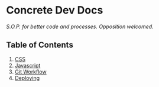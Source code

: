 # Concrete Dev Docs

*S.O.P. for better code and processes.  Opposition welcomed.*


## Table of Contents

  1. [CSS](css.md)
  1. [Javascript](javascript.md)
  1. [Git Workflow](git-workflow.md)
  1. [Deploying](deploying.md)
